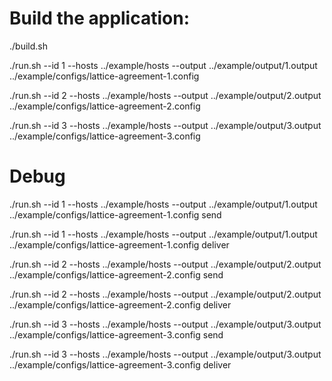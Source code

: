 # Build the application:
./build.sh

./run.sh --id 1 --hosts ../example/hosts --output ../example/output/1.output ../example/configs/lattice-agreement-1.config

./run.sh --id 2 --hosts ../example/hosts --output ../example/output/2.output ../example/configs/lattice-agreement-2.config

./run.sh --id 3 --hosts ../example/hosts --output ../example/output/3.output ../example/configs/lattice-agreement-3.config

# Debug
./run.sh --id 1 --hosts ../example/hosts --output ../example/output/1.output ../example/configs/lattice-agreement-1.config send

./run.sh --id 1 --hosts ../example/hosts --output ../example/output/1.output ../example/configs/lattice-agreement-1.config  deliver

./run.sh --id 2 --hosts ../example/hosts --output ../example/output/2.output ../example/configs/lattice-agreement-2.config send

./run.sh --id 2 --hosts ../example/hosts --output ../example/output/2.output ../example/configs/lattice-agreement-2.config deliver

./run.sh --id 3 --hosts ../example/hosts --output ../example/output/3.output ../example/configs/lattice-agreement-3.config send

./run.sh --id 3 --hosts ../example/hosts --output ../example/output/3.output ../example/configs/lattice-agreement-3.config deliver